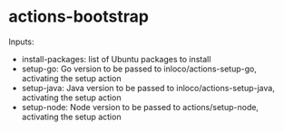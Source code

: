 actions-bootstrap
===

Inputs:
* install-packages: list of Ubuntu packages to install
* setup-go: Go version to be passed to inloco/actions-setup-go, activating the setup action
* setup-java: Java version to be passed to inloco/actions-setup-java, activating the setup action
* setup-node: Node version to be passed to actions/setup-node, activating the setup action
